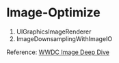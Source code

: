 # Image-Optimize

1. UIGraphicsImageRenderer
2. ImageDownsamplingWithImageIO

Reference: [WWDC Image Deep Dive](https://developer.apple.com/videos/play/wwdc2018/416)
